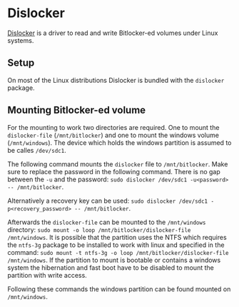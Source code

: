 # Dislocker

[Dislocker](https://github.com/Aorimn/dislocker) is a driver to read and write
Bitlocker-ed volumes under Linux systems.

## Setup

On most of the Linux distributions Dislocker is bundled with the `dislocker`
package.

## Mounting Bitlocker-ed volume

For the mounting to work two directories are required.
One to mount the `dislocker-file` (`/mnt/bitlocker`) and one to mount the
windows volume (`/mnt/windows`).
The device which holds the windows partition is assumed to be calles
`/dev/sdc1`.

The following command mounts the `dislocker` file to `/mnt/bitlocker`.
Make sure to replace the password in the following command.
There is no gap between the `-u` and the password:
`sudo dislocker /dev/sdc1 -u<password> -- /mnt/bitlocker`.

Alternatively a recovery key can be used:
`sudo dislocker /dev/sdc1 -p<recovery_password> -- /mnt/bitlocker`.

Afterwards the `dislocker-file` can be mounted to the `/mnt/windows` directory:
`sudo mount -o loop /mnt/bitlocker/dislocker-file /mnt/windows`.
It is possible that the partition uses the NTFS which requires the `ntfs-3g`
package to be installed to work with linux and specified in the command:
`sudo mount -t ntfs-3g -o loop /mnt/bitlocker/dislocker-file /mnt/windows`.
If the partition to mount is bootable or contains a windows system the
hibernation and fast boot have to be disabled to mount the partition with write
access.

Following these commands the windows partition can be found mounted on
`/mnt/windows`.
